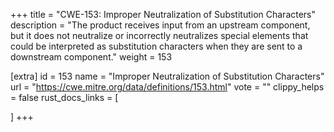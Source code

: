 +++
title = "CWE-153: Improper Neutralization of Substitution Characters"
description	= "The product receives input from an upstream component, but it does not neutralize or incorrectly neutralizes special elements that could be interpreted as substitution characters when they are sent to a downstream component."
weight = 153

[extra]
id = 153
name = "Improper Neutralization of Substitution Characters"
url = "https://cwe.mitre.org/data/definitions/153.html"
vote = ""
clippy_helps = false
rust_docs_links = [
	
]
+++

